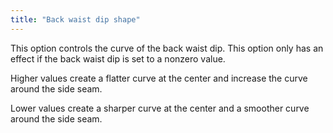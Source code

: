 ```yaml
---
title: "Back waist dip shape"
---
```


This option controls the curve of the back waist dip. This option only has an effect if the back waist dip is set to a nonzero value.

Higher values create a flatter curve at the center and increase the curve around the side seam.

Lower values create a sharper curve at the center and a smoother curve around the side seam.


